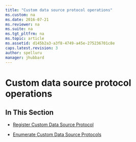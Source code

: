 ```yaml
---
title: "Custom data source protocol operations"
ms.custom: na
ms.date: 2016-07-21
ms.reviewer: na
ms.suite: na
ms.tgt_pltfrm: na
ms.topic: article
ms.assetid: d145b2a3-a3f8-4749-a45e-275236701c8e
caps.latest.revision: 3
author: spelluru
manager: jhubbard
---
```

# Custom data source protocol operations
## In This Section  
  
-   [Register Custom Data Source Protocol](../AzureDataCatalogREST/Register-Custom-Data-Source-Protocol.md)  
  
-   [Enumerate Custom Data Source Protocols](../AzureDataCatalogREST/Enumerate-Custom-Data-Source-Protocols.md)